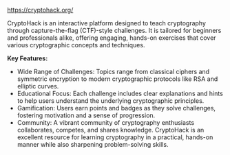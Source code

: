 https://cryptohack.org/

CryptoHack is an interactive platform designed to teach cryptography through capture-the-flag (CTF)-style challenges. It is tailored for beginners and professionals alike, offering engaging, hands-on exercises that cover various cryptographic concepts and techniques.

**Key Features:**
- Wide Range of Challenges: Topics range from classical ciphers and symmetric encryption to modern cryptographic protocols like RSA and elliptic curves.
- Educational Focus: Each challenge includes clear explanations and hints to help users understand the underlying cryptographic principles.
- Gamification: Users earn points and badges as they solve challenges, fostering motivation and a sense of progression.
- Community: A vibrant community of cryptography enthusiasts collaborates, competes, and shares knowledge.
CryptoHack is an excellent resource for learning cryptography in a practical, hands-on manner while also sharpening problem-solving skills.
